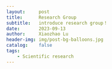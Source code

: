 ```yaml
---
layout:     post
title:      Research Group
subtitle:   introduce research group！
date:       2023-09-13
author:     Xiaozhao Lu
header-img: img/post-bg-balloons.jpg
catalog:    false
tags:
    - Scientific research
---
```

